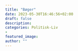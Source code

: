 ```yaml
---
title: "Bøger"
date: 2023-05-30T16:46:56+02:00
draft: false
description:
categories: Politisk-Liv
-
featured_image:
author: ""
---
```


